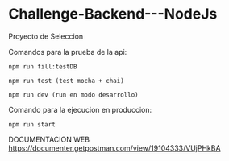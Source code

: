 # Challenge-Backend---NodeJs
Proyecto de Seleccion

Comandos para la prueba de la api:

	npm run fill:testDB 
	
 	npm run test (test mocha + chai)
	
 	npm run dev (run en modo desarrollo)
	

Comando para la ejecucion en produccion:

 	npm run start

DOCUMENTACION WEB https://documenter.getpostman.com/view/19104333/VUjPHkBA
